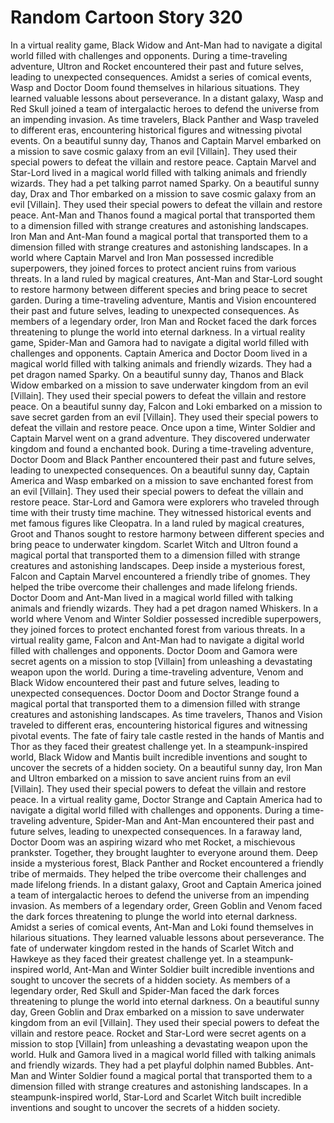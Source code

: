 # Random Cartoon Story 320

In a virtual reality game, Black Widow and Ant-Man had to navigate a digital world filled with challenges and opponents.
During a time-traveling adventure, Ultron and Rocket encountered their past and future selves, leading to unexpected consequences.
Amidst a series of comical events, Wasp and Doctor Doom found themselves in hilarious situations. They learned valuable lessons about perseverance.
In a distant galaxy, Wasp and Red Skull joined a team of intergalactic heroes to defend the universe from an impending invasion.
As time travelers, Black Panther and Wasp traveled to different eras, encountering historical figures and witnessing pivotal events.
On a beautiful sunny day, Thanos and Captain Marvel embarked on a mission to save cosmic galaxy from an evil [Villain]. They used their special powers to defeat the villain and restore peace.
Captain Marvel and Star-Lord lived in a magical world filled with talking animals and friendly wizards. They had a pet talking parrot named Sparky.
On a beautiful sunny day, Drax and Thor embarked on a mission to save cosmic galaxy from an evil [Villain]. They used their special powers to defeat the villain and restore peace.
Ant-Man and Thanos found a magical portal that transported them to a dimension filled with strange creatures and astonishing landscapes.
Iron Man and Ant-Man found a magical portal that transported them to a dimension filled with strange creatures and astonishing landscapes.
In a world where Captain Marvel and Iron Man possessed incredible superpowers, they joined forces to protect ancient ruins from various threats.
In a land ruled by magical creatures, Ant-Man and Star-Lord sought to restore harmony between different species and bring peace to secret garden.
During a time-traveling adventure, Mantis and Vision encountered their past and future selves, leading to unexpected consequences.
As members of a legendary order, Iron Man and Rocket faced the dark forces threatening to plunge the world into eternal darkness.
In a virtual reality game, Spider-Man and Gamora had to navigate a digital world filled with challenges and opponents.
Captain America and Doctor Doom lived in a magical world filled with talking animals and friendly wizards. They had a pet dragon named Sparky.
On a beautiful sunny day, Thanos and Black Widow embarked on a mission to save underwater kingdom from an evil [Villain]. They used their special powers to defeat the villain and restore peace.
On a beautiful sunny day, Falcon and Loki embarked on a mission to save secret garden from an evil [Villain]. They used their special powers to defeat the villain and restore peace.
Once upon a time, Winter Soldier and Captain Marvel went on a grand adventure. They discovered underwater kingdom and found a enchanted book.
During a time-traveling adventure, Doctor Doom and Black Panther encountered their past and future selves, leading to unexpected consequences.
On a beautiful sunny day, Captain America and Wasp embarked on a mission to save enchanted forest from an evil [Villain]. They used their special powers to defeat the villain and restore peace.
Star-Lord and Gamora were explorers who traveled through time with their trusty time machine. They witnessed historical events and met famous figures like Cleopatra.
In a land ruled by magical creatures, Groot and Thanos sought to restore harmony between different species and bring peace to underwater kingdom.
Scarlet Witch and Ultron found a magical portal that transported them to a dimension filled with strange creatures and astonishing landscapes.
Deep inside a mysterious forest, Falcon and Captain Marvel encountered a friendly tribe of gnomes. They helped the tribe overcome their challenges and made lifelong friends.
Doctor Doom and Ant-Man lived in a magical world filled with talking animals and friendly wizards. They had a pet dragon named Whiskers.
In a world where Venom and Winter Soldier possessed incredible superpowers, they joined forces to protect enchanted forest from various threats.
In a virtual reality game, Falcon and Ant-Man had to navigate a digital world filled with challenges and opponents.
Doctor Doom and Gamora were secret agents on a mission to stop [Villain] from unleashing a devastating weapon upon the world.
During a time-traveling adventure, Venom and Black Widow encountered their past and future selves, leading to unexpected consequences.
Doctor Doom and Doctor Strange found a magical portal that transported them to a dimension filled with strange creatures and astonishing landscapes.
As time travelers, Thanos and Vision traveled to different eras, encountering historical figures and witnessing pivotal events.
The fate of fairy tale castle rested in the hands of Mantis and Thor as they faced their greatest challenge yet.
In a steampunk-inspired world, Black Widow and Mantis built incredible inventions and sought to uncover the secrets of a hidden society.
On a beautiful sunny day, Iron Man and Ultron embarked on a mission to save ancient ruins from an evil [Villain]. They used their special powers to defeat the villain and restore peace.
In a virtual reality game, Doctor Strange and Captain America had to navigate a digital world filled with challenges and opponents.
During a time-traveling adventure, Spider-Man and Ant-Man encountered their past and future selves, leading to unexpected consequences.
In a faraway land, Doctor Doom was an aspiring wizard who met Rocket, a mischievous prankster. Together, they brought laughter to everyone around them.
Deep inside a mysterious forest, Black Panther and Rocket encountered a friendly tribe of mermaids. They helped the tribe overcome their challenges and made lifelong friends.
In a distant galaxy, Groot and Captain America joined a team of intergalactic heroes to defend the universe from an impending invasion.
As members of a legendary order, Green Goblin and Venom faced the dark forces threatening to plunge the world into eternal darkness.
Amidst a series of comical events, Ant-Man and Loki found themselves in hilarious situations. They learned valuable lessons about perseverance.
The fate of underwater kingdom rested in the hands of Scarlet Witch and Hawkeye as they faced their greatest challenge yet.
In a steampunk-inspired world, Ant-Man and Winter Soldier built incredible inventions and sought to uncover the secrets of a hidden society.
As members of a legendary order, Red Skull and Spider-Man faced the dark forces threatening to plunge the world into eternal darkness.
On a beautiful sunny day, Green Goblin and Drax embarked on a mission to save underwater kingdom from an evil [Villain]. They used their special powers to defeat the villain and restore peace.
Rocket and Star-Lord were secret agents on a mission to stop [Villain] from unleashing a devastating weapon upon the world.
Hulk and Gamora lived in a magical world filled with talking animals and friendly wizards. They had a pet playful dolphin named Bubbles.
Ant-Man and Winter Soldier found a magical portal that transported them to a dimension filled with strange creatures and astonishing landscapes.
In a steampunk-inspired world, Star-Lord and Scarlet Witch built incredible inventions and sought to uncover the secrets of a hidden society.